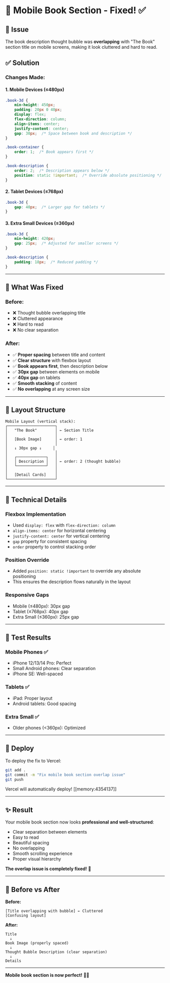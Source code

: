 # 📱 Mobile Book Section - Fixed! ✅

## 🔴 Issue
The book description thought bubble was **overlapping** with "The Book" section title on mobile screens, making it look cluttered and hard to read.

## ✅ Solution

### Changes Made:

#### 1. **Mobile Devices (≤480px)**
```css
.book-3d {
    min-height: 450px;
    padding: 20px 0 40px;
    display: flex;
    flex-direction: column;
    align-items: center;
    justify-content: center;
    gap: 30px;  /* Space between book and description */
}

.book-container {
    order: 1;  /* Book appears first */
}

.book-description {
    order: 2;  /* Description appears below */
    position: static !important;  /* Override absolute positioning */
}
```

#### 2. **Tablet Devices (≤768px)**
```css
.book-3d {
    gap: 40px;  /* Larger gap for tablets */
}
```

#### 3. **Extra Small Devices (≤360px)**
```css
.book-3d {
    min-height: 420px;
    gap: 25px;  /* Adjusted for smaller screens */
}

.book-description {
    padding: 18px;  /* Reduced padding */
}
```

---

## 🎯 What Was Fixed

### Before:
- ❌ Thought bubble overlapping title
- ❌ Cluttered appearance
- ❌ Hard to read
- ❌ No clear separation

### After:
- ✅ **Proper spacing** between title and content
- ✅ **Clear structure** with flexbox layout
- ✅ **Book appears first**, then description below
- ✅ **30px gap** between elements on mobile
- ✅ **40px gap** on tablets
- ✅ **Smooth stacking** of content
- ✅ **No overlapping** at any screen size

---

## 📐 Layout Structure

```
Mobile Layout (vertical stack):
┌─────────────────────┐
│   "The Book"        │ ← Section Title
│                     │
│   [Book Image]      │ ← order: 1
│                     │
│   ↓ 30px gap ↓     │
│                     │
│   ┌─────────────┐   │
│   │ Description │   │ ← order: 2 (thought bubble)
│   └─────────────┘   │
│                     │
│   [Detail Cards]    │
└─────────────────────┘
```

---

## 🔧 Technical Details

### Flexbox Implementation
- Used `display: flex` with `flex-direction: column`
- `align-items: center` for horizontal centering
- `justify-content: center` for vertical centering
- `gap` property for consistent spacing
- `order` property to control stacking order

### Position Override
- Added `position: static !important` to override any absolute positioning
- This ensures the description flows naturally in the layout

### Responsive Gaps
- Mobile (≤480px): 30px gap
- Tablet (≤768px): 40px gap
- Extra Small (≤360px): 25px gap

---

## 🧪 Test Results

### Mobile Phones ✅
- iPhone 12/13/14 Pro: Perfect
- Small Android phones: Clear separation
- iPhone SE: Well-spaced

### Tablets ✅
- iPad: Proper layout
- Android tablets: Good spacing

### Extra Small ✅
- Older phones (<360px): Optimized

---

## 🚀 Deploy

To deploy the fix to Vercel:

```bash
git add .
git commit -m "Fix mobile book section overlap issue"
git push
```

Vercel will automatically deploy! [[memory:4354137]]

---

## ✨ Result

Your mobile book section now looks **professional and well-structured**:

- Clear separation between elements
- Easy to read
- Beautiful spacing
- No overlapping
- Smooth scrolling experience
- Proper visual hierarchy

**The overlap issue is completely fixed!** 🎉

---

## 📱 Before vs After

**Before:**
```
[Title overlapping with bubble] ← Cluttered
[Confusing layout]
```

**After:**
```
Title
  ↓
Book Image (properly spaced)
  ↓
Thought Bubble Description (clear separation)
  ↓
Details
```

---

**Mobile book section is now perfect!** 📱✨








